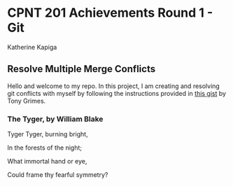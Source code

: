 # CPNT 201 Achievements Round 1 - Git
Katherine Kapiga

## Resolve Multiple Merge Conflicts
Hello and welcome to my repo. In this project, I am creating and resolving git conflicts with myself by following the instructions provided in [this gist](https://gist.github.com/acidtone/d8c2e285c9b25fcb7443a4f0f4e4b4e6) by Tony Grimes.

### The Tyger, by William Blake
Tyger Tyger, burning bright,

In the forests of the night;

What immortal hand or eye,

Could frame thy fearful symmetry?